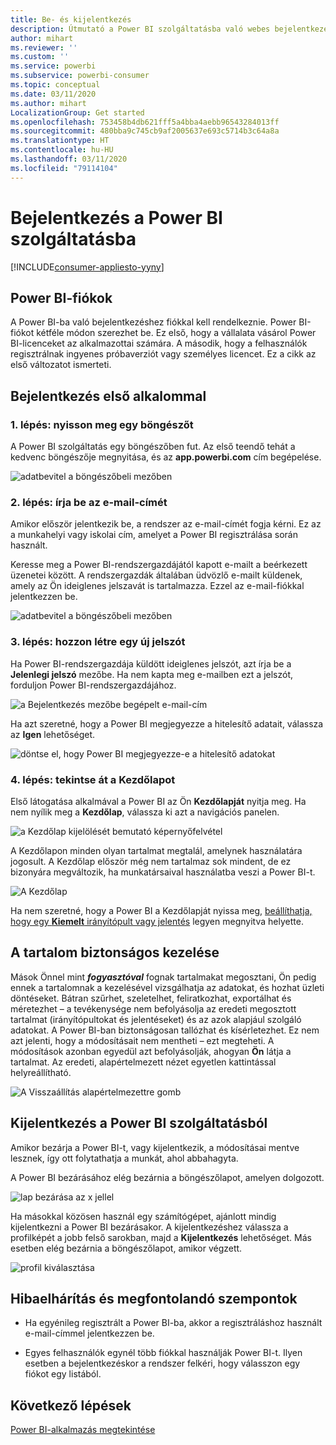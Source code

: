 ```yaml
---
title: Be- és kijelentkezés
description: Útmutató a Power BI szolgáltatásba való webes bejelentkezéshez és kijelentkezéshez.
author: mihart
ms.reviewer: ''
ms.custom: ''
ms.service: powerbi
ms.subservice: powerbi-consumer
ms.topic: conceptual
ms.date: 03/11/2020
ms.author: mihart
LocalizationGroup: Get started
ms.openlocfilehash: 753458b4db621fff5a4bba4aebb96543284013ff
ms.sourcegitcommit: 480bba9c745cb9af2005637e693c5714b3c64a8a
ms.translationtype: HT
ms.contentlocale: hu-HU
ms.lasthandoff: 03/11/2020
ms.locfileid: "79114104"
---
```

# <a name="sign-in-to-power-bi-service"></a>Bejelentkezés a Power BI szolgáltatásba

[!INCLUDE[consumer-appliesto-yyny](../includes/consumer-appliesto-yyny.md)]

## <a name="power-bi-accounts"></a>Power BI-fiókok
A Power BI-ba való bejelentkezéshez fiókkal kell rendelkeznie. Power BI-fiókot kétféle módon szerezhet be. Ez első, hogy a vállalata vásárol Power BI-licenceket az alkalmazottai számára. A második, hogy a felhasználók regisztrálnak ingyenes próbaverziót vagy személyes licencet. Ez a cikk az első változatot ismerteti.

## <a name="sign-in-for-the-first-time"></a>Bejelentkezés első alkalommal

### <a name="step-1-open-a-browser"></a>1\. lépés: nyisson meg egy böngészőt
A Power BI szolgáltatás egy böngészőben fut.  Az első teendő tehát a kedvenc böngészője megnyitása, és az **app.powerbi.com** cím begépelése.

![adatbevitel a böngészőbeli mezőben](media/end-user-sign-in/power-bi-sign-in.png)

### <a name="step-2-type-your-email-address"></a>2\. lépés: írja be az e-mail-címét
Amikor először jelentkezik be, a rendszer az e-mail-címét fogja kérni.  Ez az a munkahelyi vagy iskolai cím, amelyet a Power BI regisztrálása során használt.  

Keresse meg a Power BI-rendszergazdájától kapott e-mailt a beérkezett üzenetei között. A rendszergazdák általában üdvözlő e-mailt küldenek, amely az Ön ideiglenes jelszavát is tartalmazza. Ezzel az e-mail-fiókkal jelentkezzen be. 

![adatbevitel a böngészőbeli mezőben](media/end-user-sign-in/power-bi-password.png)


 
### <a name="step-3-create-a-new-password"></a>3\. lépés: hozzon létre egy új jelszót
Ha Power BI-rendszergazdája küldött ideiglenes jelszót, azt írja be a **Jelenlegi jelszó** mezőbe. Ha nem kapta meg e-mailben ezt a jelszót, forduljon Power BI-rendszergazdájához.

![a Bejelentkezés mezőbe begépelt e-mail-cím](media/end-user-sign-in/power-bi-login.png)

Ha azt szeretné, hogy a Power BI megjegyezze a hitelesítő adatait, válassza az **Igen** lehetőséget. 

![döntse el, hogy Power BI megjegyezze-e a hitelesítő adatokat](media/end-user-sign-in/power-bi-stay-signed-in.png)


### <a name="step-4-review-your-home-landing-page"></a>4\. lépés: tekintse át a Kezdőlapot
Első látogatása alkalmával a Power BI az Ön **Kezdőlapját** nyitja meg. Ha nem nyílik meg a **Kezdőlap**, válassza ki azt a navigációs panelen. 

![a Kezdőlap kijelölését bemutató képernyőfelvétel](media/end-user-sign-in/power-bi-home-selected.png)

A Kezdőlapon minden olyan tartalmat megtalál, amelynek használatára jogosult. A Kezdőlap először még nem tartalmaz sok mindent, de ez bizonyára megváltozik, ha munkatársaival használatba veszi a Power BI-t. 

![A Kezdőlap](media/end-user-sign-in/power-bi-home-landing.png)

Ha nem szeretné, hogy a Power BI a Kezdőlapját nyissa meg, [beállíthatja, hogy egy **Kiemelt** irányítópult vagy jelentés](end-user-featured.md) legyen megnyitva helyette. 

## <a name="safely-interact-with-content"></a>A tartalom biztonságos kezelése
Mások Önnel mint ***fogyasztóval*** fognak tartalmakat megosztani, Ön pedig ennek a tartalomnak a kezelésével vizsgálhatja az adatokat, és hozhat üzleti döntéseket.  Bátran szűrhet, szeletelhet, feliratkozhat, exportálhat és méretezhet – a tevékenysége nem befolyásolja az eredeti megosztott tartalmat (irányítópultokat és jelentéseket) és az azok alapjául szolgáló adatokat. A Power BI-ban biztonságosan tallózhat és kísérletezhet. Ez nem azt jelenti, hogy a módosításait nem mentheti – ezt megteheti. A módosítások azonban egyedül azt befolyásolják, ahogyan **Ön** látja a tartalmat. Az eredeti, alapértelmezett nézet egyetlen kattintással helyreállítható.

![A Visszaállítás alapértelmezettre gomb](media/end-user-sign-in/power-bi-reset.png)

## <a name="sign-out-of-power-bi-service"></a>Kijelentkezés a Power BI szolgáltatásból
Amikor bezárja a Power BI-t, vagy kijelentkezik, a módosításai mentve lesznek, így ott folytathatja a munkát, ahol abbahagyta.

A Power BI bezárásához elég bezárnia a böngészőlapot, amelyen dolgozott. 

![lap bezárása az x jellel](media/end-user-sign-in/power-bi-close.png) 

Ha másokkal közösen használ egy számítógépet, ajánlott mindig kijelentkezni a Power BI bezárásakor.  A kijelentkezéshez válassza a profilképét a jobb felső sarokban, majd a **Kijelentkezés** lehetőséget. Más esetben elég bezárnia a böngészőlapot, amikor végzett.

![profil kiválasztása](media/end-user-sign-in/power-bi-sign-out.png) 

## <a name="troubleshooting-and-considerations"></a>Hibaelhárítás és megfontolandó szempontok
- Ha egyénileg regisztrált a Power BI-ba, akkor a regisztráláshoz használt e-mail-címmel jelentkezzen be.

- Egyes felhasználók egynél több fiókkal használják Power BI-t. Ilyen esetben a bejelentkezéskor a rendszer felkéri, hogy válasszon egy fiókot egy listából. 

## <a name="next-steps"></a>Következő lépések
[Power BI-alkalmazás megtekintése](end-user-app-view.md)
